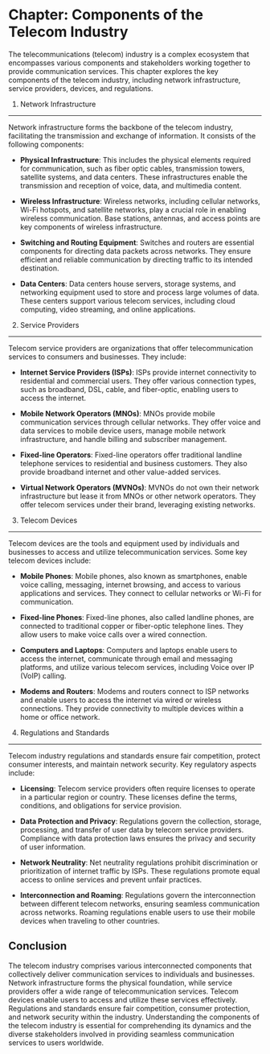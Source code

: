 Chapter: Components of the Telecom Industry
===========================================

The telecommunications (telecom) industry is a complex ecosystem that encompasses various components and stakeholders working together to provide communication services. This chapter explores the key components of the telecom industry, including network infrastructure, service providers, devices, and regulations.

1. Network Infrastructure
-------------------------

Network infrastructure forms the backbone of the telecom industry, facilitating the transmission and exchange of information. It consists of the following components:

* **Physical Infrastructure**: This includes the physical elements required for communication, such as fiber optic cables, transmission towers, satellite systems, and data centers. These infrastructures enable the transmission and reception of voice, data, and multimedia content.

* **Wireless Infrastructure**: Wireless networks, including cellular networks, Wi-Fi hotspots, and satellite networks, play a crucial role in enabling wireless communication. Base stations, antennas, and access points are key components of wireless infrastructure.

* **Switching and Routing Equipment**: Switches and routers are essential components for directing data packets across networks. They ensure efficient and reliable communication by directing traffic to its intended destination.

* **Data Centers**: Data centers house servers, storage systems, and networking equipment used to store and process large volumes of data. These centers support various telecom services, including cloud computing, video streaming, and online applications.

2. Service Providers
--------------------

Telecom service providers are organizations that offer telecommunication services to consumers and businesses. They include:

* **Internet Service Providers (ISPs)**: ISPs provide internet connectivity to residential and commercial users. They offer various connection types, such as broadband, DSL, cable, and fiber-optic, enabling users to access the internet.

* **Mobile Network Operators (MNOs)**: MNOs provide mobile communication services through cellular networks. They offer voice and data services to mobile device users, manage mobile network infrastructure, and handle billing and subscriber management.

* **Fixed-line Operators**: Fixed-line operators offer traditional landline telephone services to residential and business customers. They also provide broadband internet and other value-added services.

* **Virtual Network Operators (MVNOs)**: MVNOs do not own their network infrastructure but lease it from MNOs or other network operators. They offer telecom services under their brand, leveraging existing networks.

3. Telecom Devices
------------------

Telecom devices are the tools and equipment used by individuals and businesses to access and utilize telecommunication services. Some key telecom devices include:

* **Mobile Phones**: Mobile phones, also known as smartphones, enable voice calling, messaging, internet browsing, and access to various applications and services. They connect to cellular networks or Wi-Fi for communication.

* **Fixed-line Phones**: Fixed-line phones, also called landline phones, are connected to traditional copper or fiber-optic telephone lines. They allow users to make voice calls over a wired connection.

* **Computers and Laptops**: Computers and laptops enable users to access the internet, communicate through email and messaging platforms, and utilize various telecom services, including Voice over IP (VoIP) calling.

* **Modems and Routers**: Modems and routers connect to ISP networks and enable users to access the internet via wired or wireless connections. They provide connectivity to multiple devices within a home or office network.

4. Regulations and Standards
----------------------------

Telecom industry regulations and standards ensure fair competition, protect consumer interests, and maintain network security. Key regulatory aspects include:

* **Licensing**: Telecom service providers often require licenses to operate in a particular region or country. These licenses define the terms, conditions, and obligations for service provision.

* **Data Protection and Privacy**: Regulations govern the collection, storage, processing, and transfer of user data by telecom service providers. Compliance with data protection laws ensures the privacy and security of user information.

* **Network Neutrality**: Net neutrality regulations prohibit discrimination or prioritization of internet traffic by ISPs. These regulations promote equal access to online services and prevent unfair practices.

* **Interconnection and Roaming**: Regulations govern the interconnection between different telecom networks, ensuring seamless communication across networks. Roaming regulations enable users to use their mobile devices when traveling to other countries.

Conclusion
----------

The telecom industry comprises various interconnected components that collectively deliver communication services to individuals and businesses. Network infrastructure forms the physical foundation, while service providers offer a wide range of telecommunication services. Telecom devices enable users to access and utilize these services effectively. Regulations and standards ensure fair competition, consumer protection, and network security within the industry. Understanding the components of the telecom industry is essential for comprehending its dynamics and the diverse stakeholders involved in providing seamless communication services to users worldwide.
